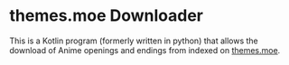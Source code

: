 # themes.moe Downloader

This is a Kotlin program (formerly written in python) that allows the
download of Anime openings and endings from indexed on
[themes.moe](https://themes.moe).
